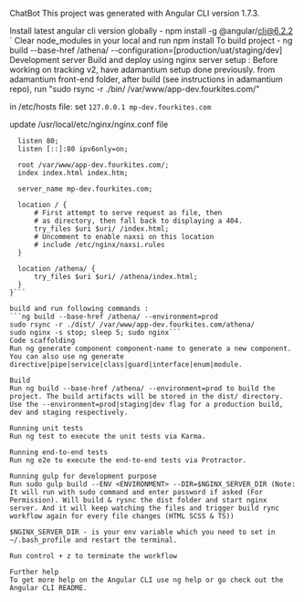ChatBot
This project was generated with Angular CLI version 1.7.3.

Install latest angular cli version globally - npm install -g @angular/cli@6.2.2 `
Clear node_modules in your local and run npm install
To build project - ng build --base-href /athena/ --configuration=[production/uat/staging/dev]
Development server
Build and deploy using nginx server setup : Before working on tracking v2, have adamantium setup done previously. from adamantium front-end folder, after build (see instructions in adamantium repo), run "sudo rsync -r ./bin/ /var/www/app-dev.fourkites.com/"

in /etc/hosts file: set
  `127.0.0.1 mp-dev.fourkites.com`

update /usr/local/etc/nginx/nginx.conf file
  ```server {
    listen 80;
    listen [::]:80 ipv6only=on;

    root /var/www/app-dev.fourkites.com/;
    index index.html index.htm;

    server_name mp-dev.fourkites.com;

    location / {
        # First attempt to serve request as file, then
        # as directory, then fall back to displaying a 404.
        try_files $uri $uri/ /index.html;
        # Uncomment to enable naxsi on this location
        # include /etc/nginx/naxsi.rules
    }

    location /athena/ {
        try_files $uri $uri/ /athena/index.html;
    }
  }```

build and run following commands :
  ```ng build --base-href /athena/ --environment=prod
  sudo rsync -r ./dist/ /var/www/app-dev.fourkites.com/athena/
  sudo nginx -s stop; sleep 5; sudo nginx```
Code scaffolding
Run ng generate component component-name to generate a new component. You can also use ng generate directive|pipe|service|class|guard|interface|enum|module.

Build
Run ng build --base-href /athena/ --environment=prod to build the project. The build artifacts will be stored in the dist/ directory. Use the --environment=prod|staging|dev flag for a production build, dev and staging respectively.

Running unit tests
Run ng test to execute the unit tests via Karma.

Running end-to-end tests
Run ng e2e to execute the end-to-end tests via Protractor.

Running gulp for development purpose
Run sudo gulp build --ENV <ENVIRONMENT> --DIR=$NGINX_SERVER_DIR (Note: It will run with sudo command and enter password if asked (For Permission). Will build & rysnc the dist folder and start nginx server. And it will keep watching the files and trigger build rync workflow again for every file changes (HTML SCSS & TS))

$NGINX_SERVER_DIR - is your env variable which you need to set in ~/.bash_profile and restart the terminal.

Run control + z to terminate the workflow

Further help
To get more help on the Angular CLI use ng help or go check out the Angular CLI README.
